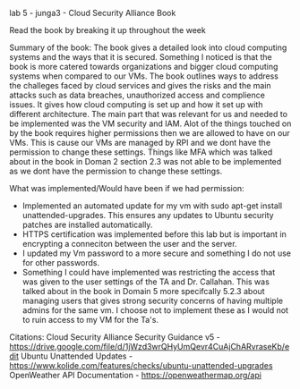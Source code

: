 lab 5 - junga3 - Cloud Security Alliance Book

Read the book by breaking it up throughout the week

Summary of the book:
The book gives a detailed look into cloud computing systems and the ways that it is secured. Something I noticed is that the book is more catered towards organizations and bigger cloud computing systems when compared to our VMs. The book outlines ways to address the challeges faced by cloud services and gives the risks and the main attacks such as data breaches, unauthorized access and complience issues. It gives how cloud computing is set up and how it set up with different architecture. The main part that was relevant for us and needed to be implemented was the VM security and IAM. Alot of the things touched on by the book requires higher permissions then we are allowed to have on our VMs. This is cause our VMs are managed by RPI and we dont have the permission to change these settings. Things like MFA which was talked about in the book in Doman 2 section 2.3 was not able to be implemented as we dont have the permission to change these settings.

What was implemented/Would have been if we had permission:
- Implemented an automated update for my vm with sudo apt-get install unattended-upgrades. This ensures any updates to Ubuntu security patches are installed automatically. 
- HTTPS certification was implemented before this lab but is important in encrypting a conneciton between the user and the server.
- I updated my Vm password to a more secure and something I do not use for other passwords.
- Something I could have implemented was restricting the access that was given to the user settings of the TA and Dr. Callahan. This was talked about in the book in Domain 5 more specifcally 5.2.3 about managing users that gives strong security concerns of having multiple admins for the same vm. I choose not to implement these as I would not to ruin access to my VM for the Ta's.

Citations:
Cloud Security Alliance Security Guidance v5 - https://drive.google.com/file/d/1jWzd3wrQHyUmQevr4CuAjChARvraseKb/edit
Ubuntu Unattended Updates - https://www.kolide.com/features/checks/ubuntu-unattended-upgrades
OpenWeather API Documentation - https://openweathermap.org/api

